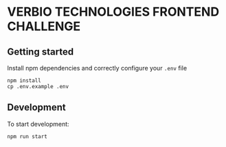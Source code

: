 # VERBIO TECHNOLOGIES FRONTEND CHALLENGE

## Getting started
Install npm dependencies and correctly configure your `.env` file

```shell
npm install
cp .env.example .env
```

## Development
To start development:

```shell
npm run start
```
